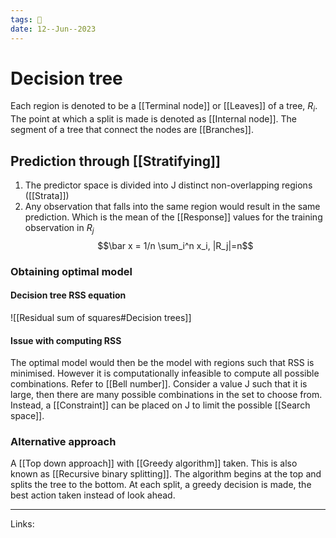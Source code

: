 ```yaml
---
tags: 🌱
date: 12--Jun--2023
---
```


# Decision tree

Each region is denoted to be a [[Terminal node]] or [[Leaves]] of a tree, $R_i$. The point at which a split is made is denoted as [[Internal node]].  The segment of a tree that connect the nodes are [[Branches]].
## Prediction through [[Stratifying]]
1. The predictor space is divided into J distinct non-overlapping regions ([[Strata]])
2. Any observation that falls into the same region would result in the same prediction. Which is the mean of the [[Response]] values for the training observation in $R_j$
$$\bar x = 1/n \sum_i^n x_i, |R_j|=n$$
### Obtaining optimal model
#### Decision tree RSS equation
![[Residual sum of squares#Decision trees]]
#### Issue with computing RSS
The optimal model would then be the model with regions such that RSS is minimised. However it is computationally infeasible to compute all possible combinations. Refer to [[Bell number]].
Consider a value J such that it is large, then there are many possible combinations in the set to choose from. Instead, a [[Constraint]] can be placed on J to limit the possible [[Search space]].
### Alternative approach
A [[Top down approach]] with [[Greedy algorithm]] taken. This is also known as [[Recursive binary splitting]]. The algorithm begins at the top and splits the tree to the bottom. At each split, a greedy decision is made, the best action taken instead of look ahead.

---
Links: 